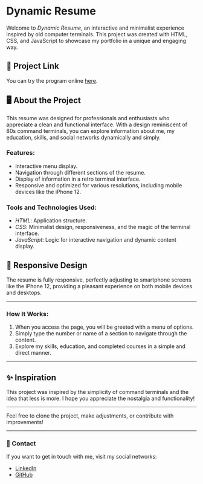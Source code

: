 # Dynamic Resume

Welcome to *Dynamic Resume*, an interactive and minimalist experience inspired by old computer terminals. This project was created with HTML, CSS, and JavaScript to showcase my portfolio in a unique and engaging way.

## 🚀 Project Link
You can try the program online [here](https://joaoacastro.github.io/curriculoDinamico/).

## 🖥️ About the Project
This resume was designed for professionals and enthusiasts who appreciate a clean and functional interface. With a design reminiscent of 80s command terminals, you can explore information about me, my education, skills, and social networks dynamically and simply.

### Features:

- Interactive menu display.
- Navigation through different sections of the resume.
- Display of information in a retro terminal interface.
- Responsive and optimized for various resolutions, including mobile devices like the iPhone 12.

### Tools and Technologies Used:

- *HTML*: Application structure.
- *CSS*: Minimalist design, responsiveness, and the magic of the terminal interface.
- *JavaScript*: Logic for interactive navigation and dynamic content display.

## 📱 Responsive Design
The resume is fully responsive, perfectly adjusting to smartphone screens like the iPhone 12, providing a pleasant experience on both mobile devices and desktops.

---

### How It Works:

1. When you access the page, you will be greeted with a menu of options.
2. Simply type the number or name of a section to navigate through the content.
3. Explore my skills, education, and completed courses in a simple and direct manner.

---

## ✨ Inspiration

This project was inspired by the simplicity of command terminals and the idea that less is more. I hope you appreciate the nostalgia and functionality!

---

Feel free to clone the project, make adjustments, or contribute with improvements!

---

### 📧 Contact
If you want to get in touch with me, visit my social networks:

- [LinkedIn](https://www.linkedin.com/in/joao-ac-castro/)
- [GitHub](https://github.com/joaoacastro)